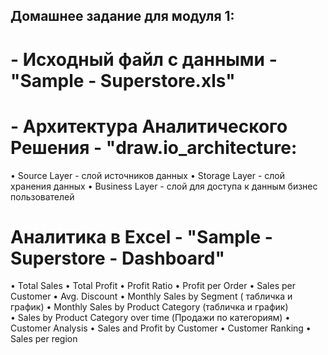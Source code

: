 ## Домашнее задание для модуля 1: 

# - Исходный файл с данными - "Sample - Superstore.xls"    
# - Архитектура Аналитического Решения - "draw.io_architecture:  
• Source Layer - слой источников данных
• Storage Layer - слой хранения данных
• Business Layer - слой для доступа к данным бизнес пользователей
# Аналитика в Excel - "Sample - Superstore - Dashboard" 
• Total Sales
• Total Profit
• Profit Ratio
• Profit per Order
• Sales per Customer
• Avg. Discount
• Monthly Sales by Segment ( табличка и график)
• Monthly Sales by Product Category (табличка и график)  
• Sales by Product Category over time (Продажи по категориям)
• Customer Analysis
• Sales and Profit by Customer
• Customer Ranking
• Sales per region  
